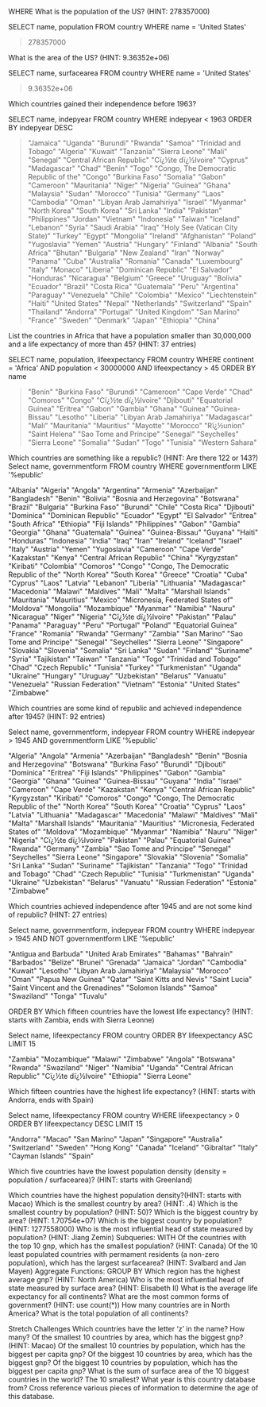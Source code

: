 WHERE
What is the population of the US? (HINT: 278357000)

SELECT name, population
FROM country
WHERE name = 'United States'

> 278357000

What is the area of the US? (HINT: 9.36352e+06)

SELECT name, surfacearea
FROM country
WHERE name = 'United States'

> 9.36352e+06

Which countries gained their independence before 1963?

SELECT name, indepyear
FROM country
WHERE indepyear < 1963
ORDER BY indepyear DESC

>"Jamaica"
"Uganda"
"Burundi"
"Rwanda"
"Samoa"
"Trinidad and Tobago"
"Algeria"
"Kuwait"
"Tanzania"
"Sierra Leone"
"Mali"
"Senegal"
"Central African Republic"
"Cï¿½te dï¿½Ivoire"
"Cyprus"
"Madagascar"
"Chad"
"Benin"
"Togo"
"Congo, The Democratic Republic of the"
"Congo"
"Burkina Faso"
"Somalia"
"Gabon"
"Cameroon"
"Mauritania"
"Niger"
"Nigeria"
"Guinea"
"Ghana"
"Malaysia"
"Sudan"
"Morocco"
"Tunisia"
"Germany"
"Laos"
"Cambodia"
"Oman"
"Libyan Arab Jamahiriya"
"Israel"
"Myanmar"
"North Korea"
"South Korea"
"Sri Lanka"
"India"
"Pakistan"
"Philippines"
"Jordan"
"Vietnam"
"Indonesia"
"Taiwan"
"Iceland"
"Lebanon"
"Syria"
"Saudi Arabia"
"Iraq"
"Holy See (Vatican City State)"
"Turkey"
"Egypt"
"Mongolia"
"Ireland"
"Afghanistan"
"Poland"
"Yugoslavia"
"Yemen"
"Austria"
"Hungary"
"Finland"
"Albania"
"South Africa"
"Bhutan"
"Bulgaria"
"New Zealand"
"Iran"
"Norway"
"Panama"
"Cuba"
"Australia"
"Romania"
"Canada"
"Luxembourg"
"Italy"
"Monaco"
"Liberia"
"Dominican Republic"
"El Salvador"
"Honduras"
"Nicaragua"
"Belgium"
"Greece"
"Uruguay"
"Bolivia"
"Ecuador"
"Brazil"
"Costa Rica"
"Guatemala"
"Peru"
"Argentina"
"Paraguay"
"Venezuela"
"Chile"
"Colombia"
"Mexico"
"Liechtenstein"
"Haiti"
"United States"
"Nepal"
"Netherlands"
"Switzerland"
"Spain"
"Thailand"
"Andorra"
"Portugal"
"United Kingdom"
"San Marino"
"France"
"Sweden"
"Denmark"
"Japan"
"Ethiopia"
"China"

List the countries in Africa that have a population smaller than 30,000,000 and a life expectancy of more than 45? (HINT: 37 entries)

SELECT name, population, lifeexpectancy
FROM country
WHERE continent = 'Africa' AND population < 30000000 AND lifeexpectancy > 45
ORDER BY name

> "Benin"
"Burkina Faso"
"Burundi"
"Cameroon"
"Cape Verde"
"Chad"
"Comoros"
"Congo"
"Cï¿½te dï¿½Ivoire"
"Djibouti"
"Equatorial Guinea"
"Eritrea"
"Gabon"
"Gambia"
"Ghana"
"Guinea"
"Guinea-Bissau"
"Lesotho"
"Liberia"
"Libyan Arab Jamahiriya"
"Madagascar"
"Mali"
"Mauritania"
"Mauritius"
"Mayotte"
"Morocco"
"Rï¿½union"
"Saint Helena"
"Sao Tome and Principe"
"Senegal"
"Seychelles"
"Sierra Leone"
"Somalia"
"Sudan"
"Togo"
"Tunisia"
"Western Sahara"

Which countries are something like a republic? (HINT: Are there 122 or 143?)
Select name, governmentform
FROM country 
WHERE governmentform
LIKE '%epublic'

"Albania"
"Algeria"
"Angola"
"Argentina"
"Armenia"
"Azerbaijan"
"Bangladesh"
"Benin"
"Bolivia"
"Bosnia and Herzegovina"
"Botswana"
"Brazil"
"Bulgaria"
"Burkina Faso"
"Burundi"
"Chile"
"Costa Rica"
"Djibouti"
"Dominica"
"Dominican Republic"
"Ecuador"
"Egypt"
"El Salvador"
"Eritrea"
"South Africa"
"Ethiopia"
"Fiji Islands"
"Philippines"
"Gabon"
"Gambia"
"Georgia"
"Ghana"
"Guatemala"
"Guinea"
"Guinea-Bissau"
"Guyana"
"Haiti"
"Honduras"
"Indonesia"
"India"
"Iraq"
"Iran"
"Ireland"
"Iceland"
"Israel"
"Italy"
"Austria"
"Yemen"
"Yugoslavia"
"Cameroon"
"Cape Verde"
"Kazakstan"
"Kenya"
"Central African Republic"
"China"
"Kyrgyzstan"
"Kiribati"
"Colombia"
"Comoros"
"Congo"
"Congo, The Democratic Republic of the"
"North Korea"
"South Korea"
"Greece"
"Croatia"
"Cuba"
"Cyprus"
"Laos"
"Latvia"
"Lebanon"
"Liberia"
"Lithuania"
"Madagascar"
"Macedonia"
"Malawi"
"Maldives"
"Mali"
"Malta"
"Marshall Islands"
"Mauritania"
"Mauritius"
"Mexico"
"Micronesia, Federated States of"
"Moldova"
"Mongolia"
"Mozambique"
"Myanmar"
"Namibia"
"Nauru"
"Nicaragua"
"Niger"
"Nigeria"
"Cï¿½te dï¿½Ivoire"
"Pakistan"
"Palau"
"Panama"
"Paraguay"
"Peru"
"Portugal"
"Poland"
"Equatorial Guinea"
"France"
"Romania"
"Rwanda"
"Germany"
"Zambia"
"San Marino"
"Sao Tome and Principe"
"Senegal"
"Seychelles"
"Sierra Leone"
"Singapore"
"Slovakia"
"Slovenia"
"Somalia"
"Sri Lanka"
"Sudan"
"Finland"
"Suriname"
"Syria"
"Tajikistan"
"Taiwan"
"Tanzania"
"Togo"
"Trinidad and Tobago"
"Chad"
"Czech Republic"
"Tunisia"
"Turkey"
"Turkmenistan"
"Uganda"
"Ukraine"
"Hungary"
"Uruguay"
"Uzbekistan"
"Belarus"
"Vanuatu"
"Venezuela"
"Russian Federation"
"Vietnam"
"Estonia"
"United States"
"Zimbabwe"

Which countries are some kind of republic and achieved independence after 1945? (HINT: 92 entries)

Select name, governmentform, indepyear
FROM country 
WHERE indepyear > 1945 AND governmentform
LIKE '%epublic'

"Algeria"
"Angola"
"Armenia"
"Azerbaijan"
"Bangladesh"
"Benin"
"Bosnia and Herzegovina"
"Botswana"
"Burkina Faso"
"Burundi"
"Djibouti"
"Dominica"
"Eritrea"
"Fiji Islands"
"Philippines"
"Gabon"
"Gambia"
"Georgia"
"Ghana"
"Guinea"
"Guinea-Bissau"
"Guyana"
"India"
"Israel"
"Cameroon"
"Cape Verde"
"Kazakstan"
"Kenya"
"Central African Republic"
"Kyrgyzstan"
"Kiribati"
"Comoros"
"Congo"
"Congo, The Democratic Republic of the"
"North Korea"
"South Korea"
"Croatia"
"Cyprus"
"Laos"
"Latvia"
"Lithuania"
"Madagascar"
"Macedonia"
"Malawi"
"Maldives"
"Mali"
"Malta"
"Marshall Islands"
"Mauritania"
"Mauritius"
"Micronesia, Federated States of"
"Moldova"
"Mozambique"
"Myanmar"
"Namibia"
"Nauru"
"Niger"
"Nigeria"
"Cï¿½te dï¿½Ivoire"
"Pakistan"
"Palau"
"Equatorial Guinea"
"Rwanda"
"Germany"
"Zambia"
"Sao Tome and Principe"
"Senegal"
"Seychelles"
"Sierra Leone"
"Singapore"
"Slovakia"
"Slovenia"
"Somalia"
"Sri Lanka"
"Sudan"
"Suriname"
"Tajikistan"
"Tanzania"
"Togo"
"Trinidad and Tobago"
"Chad"
"Czech Republic"
"Tunisia"
"Turkmenistan"
"Uganda"
"Ukraine"
"Uzbekistan"
"Belarus"
"Vanuatu"
"Russian Federation"
"Estonia"
"Zimbabwe"

Which countries achieved independence after 1945 and are not some kind of republic? (HINT: 27 entries)

Select name, governmentform, indepyear
FROM country 
WHERE indepyear > 1945
AND NOT 
governmentform 
LIKE '%epublic'

"Antigua and Barbuda"
"United Arab Emirates"
"Bahamas"
"Bahrain"
"Barbados"
"Belize"
"Brunei"
"Grenada"
"Jamaica"
"Jordan"
"Cambodia"
"Kuwait"
"Lesotho"
"Libyan Arab Jamahiriya"
"Malaysia"
"Morocco"
"Oman"
"Papua New Guinea"
"Qatar"
"Saint Kitts and Nevis"
"Saint Lucia"
"Saint Vincent and the Grenadines"
"Solomon Islands"
"Samoa"
"Swaziland"
"Tonga"
"Tuvalu"


ORDER BY
Which fifteen countries have the lowest life expectancy? (HINT: starts with Zambia, ends with Sierra Leonne)

Select name, lifeexpectancy
FROM country 
ORDER BY lifeexpectancy ASC
LIMIT 15 

"Zambia"
"Mozambique"
"Malawi"
"Zimbabwe"
"Angola"
"Botswana"
"Rwanda"
"Swaziland"
"Niger"
"Namibia"
"Uganda"
"Central African Republic"
"Cï¿½te dï¿½Ivoire"
"Ethiopia"
"Sierra Leone"

Which fifteen countries have the highest life expectancy? (HINT: starts with Andorra, ends with Spain)

Select name, lifeexpectancy
FROM country 
WHERE lifeexpectancy > 0
ORDER BY lifeexpectancy DESC
LIMIT 15 

"Andorra"
"Macao"
"San Marino"
"Japan"
"Singapore"
"Australia"
"Switzerland"
"Sweden"
"Hong Kong"
"Canada"
"Iceland"
"Gibraltar"
"Italy"
"Cayman Islands"
"Spain"


Which five countries have the lowest population density (density = population / surfacearea)? (HINT: starts with Greenland)



Which countries have the highest population density?(HINT: starts with Macao)
Which is the smallest country by area? (HINT: .4)
Which is the smallest country by population? (HINT: 50)?
Which is the biggest country by area? (HINT: 1.70754e+07)
Which is the biggest country by population? (HINT: 1277558000)
Who is the most influential head of state measured by population? (HINT: Jiang Zemin)
Subqueries: WITH
Of the countries with the top 10 gnp, which has the smallest population? (HINT: Canada)
Of the 10 least populated countries with permament residents (a non-zero population), which has the largest surfacearea? (HINT: Svalbard and Jan Mayen)
Aggregate Functions: GROUP BY
Which region has the highest average gnp? (HINT: North America)
Who is the most influential head of state measured by surface area? (HINT: Elisabeth II)
What is the average life expectancy for all continents?
What are the most common forms of government? (HINT: use count(*))
How many countries are in North America?
What is the total population of all continents?


Stretch Challenges
Which countries have the letter ‘z’ in the name? How many?
Of the smallest 10 countries by area, which has the biggest gnp? (HINT: Macao)
Of the smallest 10 countries by population, which has the biggest per capita gnp?
Of the biggest 10 countries by area, which has the biggest gnp?
Of the biggest 10 countries by population, which has the biggest per capita gnp?
What is the sum of surface area of the 10 biggest countries in the world? The 10 smallest?
What year is this country database from? Cross reference various pieces of information to determine the age of this database.